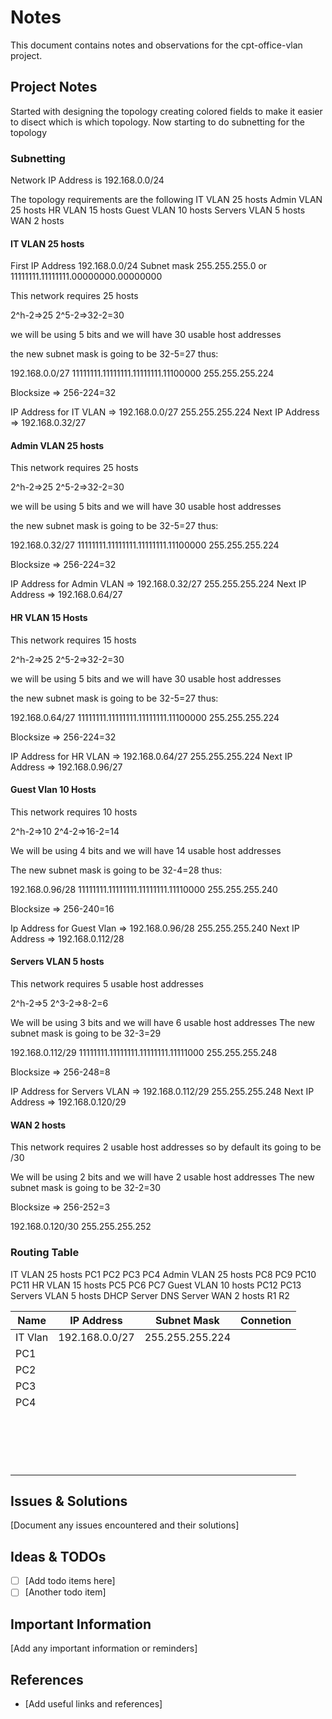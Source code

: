 # Notes

This document contains notes and observations for the cpt-office-vlan project.

## Project Notes

Started with designing the topology creating colored fields to make it easier to disect which is which topology.
Now starting to do subnetting for the topology

### Subnetting

Network IP Address is 192.168.0.0/24

The topology requirements are the following
IT VLAN 25 hosts
Admin VLAN 25 hosts
HR VLAN 15 hosts
Guest VLAN 10 hosts
Servers VLAN 5 hosts
WAN 2 hosts

#### IT VLAN 25 hosts

First IP Address 192.168.0.0/24
Subnet mask 255.255.255.0 or 11111111.11111111.00000000.00000000

This network requires 25 hosts 

2^h-2=>25
2^5-2=>32-2=30

we will be using 5 bits and we will have 30 usable host addresses

the new subnet mask is going to be 32-5=27 thus:

192.168.0.0/27
11111111.11111111.11111111.11100000
255.255.255.224

Blocksize => 256-224=32

IP Address for IT VLAN => 192.168.0.0/27 255.255.255.224
Next IP Address => 192.168.0.32/27

#### Admin VLAN 25 hosts

This network requires 25 hosts 

2^h-2=>25
2^5-2=>32-2=30

we will be using 5 bits and we will have 30 usable host addresses

the new subnet mask is going to be 32-5=27 thus:

192.168.0.32/27
11111111.11111111.11111111.11100000
255.255.255.224

Blocksize => 256-224=32

IP Address for Admin VLAN => 192.168.0.32/27 255.255.255.224
Next IP Address => 192.168.0.64/27

#### HR VLAN 15 Hosts

This network requires 15 hosts

2^h-2=>25
2^5-2=>32-2=30

we will be using 5 bits and we will have 30 usable host addresses

the new subnet mask is going to be 32-5=27 thus:

192.168.0.64/27
11111111.11111111.11111111.11100000
255.255.255.224

Blocksize => 256-224=32

IP Address for HR VLAN => 192.168.0.64/27 255.255.255.224
Next IP Address => 192.168.0.96/27

#### Guest Vlan 10 Hosts

This network requires 10 hosts

2^h-2=>10
2^4-2=>16-2=14

We will be using 4 bits and we will have 14 usable host addresses

The new subnet mask is going to be 32-4=28 thus:

192.168.0.96/28
11111111.11111111.11111111.11110000
255.255.255.240

Blocksize => 256-240=16

Ip Address for Guest Vlan => 192.168.0.96/28 255.255.255.240
Next IP Address => 192.168.0.112/28

#### Servers VLAN 5 hosts

This network requires 5 usable host addresses

2^h-2=>5
2^3-2=>8-2=6

We will be using 3 bits and we will have 6 usable host addresses
The new subnet mask is going to be 32-3=29

192.168.0.112/29
11111111.11111111.11111111.11111000
255.255.255.248

Blocksize => 256-248=8

IP Address for Servers VLAN => 192.168.0.112/29 255.255.255.248
Next IP Address => 192.168.0.120/29

#### WAN 2 hosts

This network requires 2 usable host addresses so by default its going to be /30

We will be using 2 bits and we will have 2 usable host addresses
The new subnet mask is going to be 32-2=30

Blocksize => 256-252=3

192.168.0.120/30 255.255.255.252

### Routing Table

IT VLAN 25 hosts
PC1
PC2
PC3
PC4
Admin VLAN 25 hosts
PC8
PC9
PC10
PC11
HR VLAN 15 hosts
PC5
PC6
PC7
Guest VLAN 10 hosts
PC12
PC13
Servers VLAN 5 hosts
DHCP Server
DNS Server
WAN 2 hosts
R1
R2

|Name   	|IP Address   	|Subnet Mask   	|Connetion|
|---	|---	|---	|---	|
| IT Vlan|192.168.0.0/27|255.255.255.224|
| PC1  	|   	|   	|   	|
|   PC2	|   	|   	|   	|
| PC3  	|   	|   	|   	|
| PC4  	|   	|   	|   	|
|   	|   	|   	|   	|
|   	|   	|   	|   	|
|   	|   	|   	|   	|
|   	|   	|   	|   	|
|   	|   	|   	|   	|
|   	|   	|   	|   	|
|   	|   	|   	|   	|
|   	|   	|   	|   	|
|   	|   	|   	|   	|
|   	|   	|   	|   	|
|   	|   	|   	|   	|
|   	|   	|   	|   	|
|   	|   	|   	|   	|
|   	|   	|   	|   	|
|   	|   	|   	|   	|
|   	|   	|   	|   	|
|   	|   	|   	|   	|


## Issues & Solutions

[Document any issues encountered and their solutions]

## Ideas & TODOs

- [ ] [Add todo items here]
- [ ] [Another todo item]

## Important Information

[Add any important information or reminders]


## References

- [Add useful links and references]

